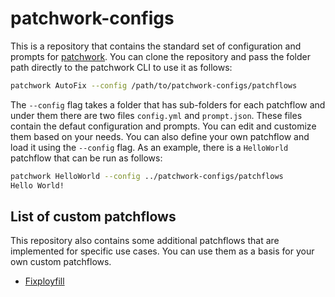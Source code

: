 # patchwork-configs

This is a repository that contains the standard set of configuration and prompts for [patchwork](https://github.com/patched-codes/patchwork). You can clone the repository and pass the folder path directly to the patchwork CLI to use it as follows:

```bash
patchwork AutoFix --config /path/to/patchwork-configs/patchflows
```

The `--config` flag takes a folder that has sub-folders for each patchflow and under them there are two files `config.yml` and `prompt.json`. These files contain the defaut configuration and prompts. You can edit and customize them based on your needs. You can also define your own patchflow and load it using the `--config` flag. As an example, there is a `HelloWorld` patchflow that can be run as follows:

```bash
patchwork HelloWorld --config ../patchwork-configs/patchflows
Hello World!
```

## List of custom patchflows

This repository also contains some additional patchflows that are implemented for specific use cases. You can use them as a basis for your own custom patchflows.

- [Fixployfill](/patchflows/Fixpolyfill)


